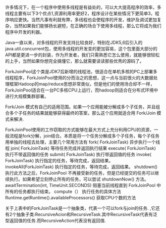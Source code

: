 >
许多情况下，在一个程序中使用多线程是有益处的，可以大大提高程序的效率，多线程主要有以下3个优点1,资源利用率更好2，程序设计在某些情况下更简单3，程序响应更快。当然凡事有利就有弊，多线程也会使程序的开发，维护及调试更加复杂，当然如果我们能够扬长避短，在正确的场合下使用多线程，那么它将成为我们程序中开发的利器。


Java一直以来，对多线程的开发支持比较良好，特别在JDK5,6后引入的java.util.concurrent包，使用多线程的开发变的更加容易，这个包里面大部分的API都是更进一步的封装，作为开发者，我们只需熟悉它怎么使用，就能够很轻松的上手，当然如果你想完全搞懂它，那么就需要读读那些优秀的源码了。

ForkJoinPool这个类是JDK7后新增的线程池，很适合在单机多核的PC上部署多线程程序，ForkJoinPool使用的分而治之的思想，这一点与当前很火的大数据处理框架Hadoop的map/reduce思想非常类似，但是他们的使用场合却不一样，ForkJoinPool适合在一台PC多核CPU上运行，而hadoop则适合在分布式环境中进行大规模集群部署。

Fork/Join 模式有自己的适用范围。如果一个应用能被分解成多个子任务，并且组合多个子任务的结果就能够获得最终的答案，那么这个应用就适合用 Fork/Join 模式来解决.

ForkJoinPool使用的工作窃取的方式能够在最大方式上充分利用CPU的资源，一般流程是fork分解，join结合。本质是将一个任务分解成多个子任务，每个子任务用单独的线程去处理，主要几个常用方法有
fork( ForkJoinTask)	异步执行一个线程
join( ForkJoinTask)	等待任务完成并返回执行结果
execute( ForkJoinTask)	执行不带返回值的任务
submit( ForkJoinTask)	执行带返回值的任务
invoke( ForkJoinTask)	执行指定的任务，等待完成，返回结果。
invokeAll(ForkJoinTask)	执行指定的任务，等待完成，返回结果。
shutdown()	执行此方法之后，ForkJoinPool 不再接受新的任务，但是已经提交的任务可以继续执行。如果希望立刻停止所有的任务，可以尝试 shutdownNow() 方法。
awaitTermination(int, TimeUnit.SECONDS)	阻塞当前线程直到 ForkJoinPool 中所有的任务都执行结束。
compute（）	执行任务的具体方法
Runtime.getRuntime().availableProcessors()	获取CPU个数的方法

关于上表中的ForkJoinTask是一个抽象类，代表一个可以fork与join的任务. ,它还有2个抽象子类:RecursiveAcion和RecursiveTask.其中RecursiveTask代表有泛型返回值的任务.而RecursiveAction代表没有返回值.